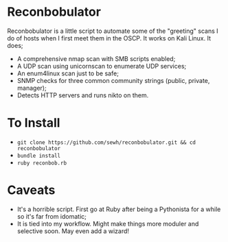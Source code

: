 Reconbobulator
===============

Reconbobulator is a little script to automate some of the "greeting" scans I do of hosts when I first meet them in the OSCP. It works on Kali Linux. It does;

* A comprehensive nmap scan with SMB scripts enabled;
* A UDP scan using unicornscan to enumerate UDP services; 
* An enum4linux scan just to be safe;
* SNMP checks for three common community strings (public, private, manager);
* Detects HTTP servers and runs nikto on them.

# To Install

* `git clone https://github.com/sewh/reconbobulator.git && cd reconbobulator`
* `bundle install`
* `ruby reconbob.rb`

# Caveats

* It's a horrible script. First go at Ruby after being a Pythonista for a while so it's far from idomatic;
* It is tied into my workflow. Might make things more moduler and selective soon. May even add a wizard!